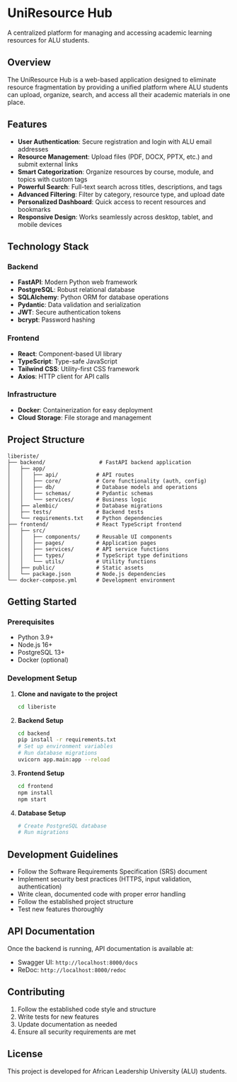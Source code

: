 # UniResource Hub

A centralized platform for managing and accessing academic learning resources for ALU students.

## Overview

The UniResource Hub is a web-based application designed to eliminate resource fragmentation by providing a unified platform where ALU students can upload, organize, search, and access all their academic materials in one place.

## Features

- **User Authentication**: Secure registration and login with ALU email addresses
- **Resource Management**: Upload files (PDF, DOCX, PPTX, etc.) and submit external links
- **Smart Categorization**: Organize resources by course, module, and topics with custom tags
- **Powerful Search**: Full-text search across titles, descriptions, and tags
- **Advanced Filtering**: Filter by category, resource type, and upload date
- **Personalized Dashboard**: Quick access to recent resources and bookmarks
- **Responsive Design**: Works seamlessly across desktop, tablet, and mobile devices

## Technology Stack

### Backend

- **FastAPI**: Modern Python web framework
- **PostgreSQL**: Robust relational database
- **SQLAlchemy**: Python ORM for database operations
- **Pydantic**: Data validation and serialization
- **JWT**: Secure authentication tokens
- **bcrypt**: Password hashing

### Frontend

- **React**: Component-based UI library
- **TypeScript**: Type-safe JavaScript
- **Tailwind CSS**: Utility-first CSS framework
- **Axios**: HTTP client for API calls

### Infrastructure

- **Docker**: Containerization for easy deployment
- **Cloud Storage**: File storage and management

## Project Structure

```
liberiste/
├── backend/                 # FastAPI backend application
│   ├── app/
│   │   ├── api/            # API routes
│   │   ├── core/           # Core functionality (auth, config)
│   │   ├── db/             # Database models and operations
│   │   ├── schemas/        # Pydantic schemas
│   │   └── services/       # Business logic
│   ├── alembic/            # Database migrations
│   ├── tests/              # Backend tests
│   └── requirements.txt    # Python dependencies
├── frontend/               # React TypeScript frontend
│   ├── src/
│   │   ├── components/     # Reusable UI components
│   │   ├── pages/          # Application pages
│   │   ├── services/       # API service functions
│   │   ├── types/          # TypeScript type definitions
│   │   └── utils/          # Utility functions
│   ├── public/             # Static assets
│   └── package.json        # Node.js dependencies
└── docker-compose.yml      # Development environment
```

## Getting Started

### Prerequisites

- Python 3.9+
- Node.js 16+
- PostgreSQL 13+
- Docker (optional)

### Development Setup

1. **Clone and navigate to the project**

   ```bash
   cd liberiste
   ```

2. **Backend Setup**

   ```bash
   cd backend
   pip install -r requirements.txt
   # Set up environment variables
   # Run database migrations
   uvicorn app.main:app --reload
   ```

3. **Frontend Setup**

   ```bash
   cd frontend
   npm install
   npm start
   ```

4. **Database Setup**
   ```bash
   # Create PostgreSQL database
   # Run migrations
   ```

## Development Guidelines

- Follow the Software Requirements Specification (SRS) document
- Implement security best practices (HTTPS, input validation, authentication)
- Write clean, documented code with proper error handling
- Follow the established project structure
- Test new features thoroughly

## API Documentation

Once the backend is running, API documentation is available at:

- Swagger UI: `http://localhost:8000/docs`
- ReDoc: `http://localhost:8000/redoc`

## Contributing

1. Follow the established code style and structure
2. Write tests for new features
3. Update documentation as needed
4. Ensure all security requirements are met

## License

This project is developed for African Leadership University (ALU) students.
